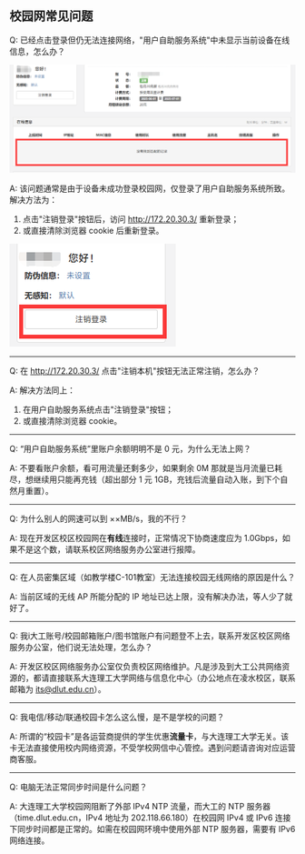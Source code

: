 ## 校园网常见问题

Q: 已经点击登录但仍无法连接网络，"用户自助服务系统"中未显示当前设备在线信息，怎么办？

![FAQ1](./faq1.png)

A: 该问题通常是由于设备未成功登录校园网，仅登录了用户自助服务系统所致。解决方法为：

1. 点击"注销登录"按钮后，访问 http://172.20.30.3/ 重新登录；
2. 或直接清除浏览器 cookie 后重新登录。

![FAQ2](./faq2.png)

***

Q: 在 http://172.20.30.3/ 点击"注销本机"按钮无法正常注销，怎么办？

A: 解决方法同上：

1. 在用户自助服务系统点击"注销登录"按钮；
2. 或直接清除浏览器 cookie。

***

Q: “用户自助服务系统”里账户余额明明不是 0 元，为什么无法上网？

A: 不要看账户余额，看可用流量还剩多少，如果剩余 0M 那就是当月流量已耗尽，想继续用只能再充钱（超出部分 1 元 1GB，充钱后流量自动入账，到下个自然月重置）。

***

Q: 为什么别人的网速可以到 ××MB/s，我的不行？

A: 现在开发区校区校园网在**有线**连接时，正常情况下协商速度应为 1.0Gbps，如果不是这个数，请联系校区网络服务办公室进行报障。

***

Q: 在人员密集区域（如教学楼C-101教室）无法连接校园无线网络的原因是什么？

A: 当前区域的无线 AP 所能分配的 IP 地址已达上限，没有解决办法，等人少了就好了。

***

Q: 我i大工账号/校园邮箱账户/图书馆账户有问题登不上去，联系开发区校区网络服务办公室，他们说无法处理，怎么办？

A: 开发区校区网络服务办公室仅负责校区网络维护。凡是涉及到大工公共网络资源的，都请直接联系大连理工大学网络与信息化中心（办公地点在凌水校区，联系邮箱为 [its@dlut.edu.cn](https://mailto:its@dlut.edu.cn/)）。

***

Q: 我电信/移动/联通校园卡怎么这么慢，是不是学校的问题？

A: 所谓的“校园卡”是各运营商提供的学生优惠**流量卡**，与大连理工大学无关。该卡无法直接使用校内网络资源，不受学校网信中心管控。遇到问题请咨询对应运营商客服。

***

Q: 电脑无法正常同步时间是什么问题？

A: 大连理工大学校园网阻断了外部 IPv4 NTP 流量，而大工的 NTP 服务器（time.dlut.edu.cn，IPv4 地址为 202.118.66.180）在校园网 IPv4 或 IPv6 连接下同步时间都是正常的。如需在校园网环境中使用外部 NTP 服务器，需要有 IPv6 网络连接。